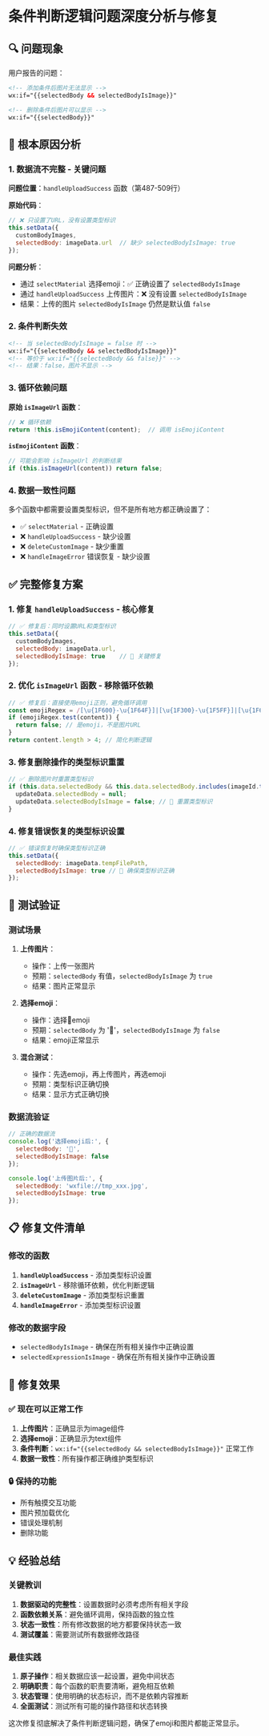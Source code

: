 # 条件判断逻辑问题深度分析与修复

## 🔍 问题现象

用户报告的问题：
```xml
<!-- 添加条件后图片无法显示 -->
wx:if="{{selectedBody && selectedBodyIsImage}}"

<!-- 删除条件后图片可以显示 -->
wx:if="{{selectedBody}}"
```

## 🎯 根本原因分析

### 1. **数据流不完整 - 关键问题**

**问题位置**：`handleUploadSuccess` 函数（第487-509行）

**原始代码**：
```javascript
// ❌ 只设置了URL，没有设置类型标识
this.setData({
  customBodyImages,
  selectedBody: imageData.url  // 缺少 selectedBodyIsImage: true
});
```

**问题分析**：
- 通过 `selectMaterial` 选择emoji：✅ 正确设置了 `selectedBodyIsImage`
- 通过 `handleUploadSuccess` 上传图片：❌ 没有设置 `selectedBodyIsImage`
- 结果：上传的图片 `selectedBodyIsImage` 仍然是默认值 `false`

### 2. **条件判断失效**

```xml
<!-- 当 selectedBodyIsImage = false 时 -->
wx:if="{{selectedBody && selectedBodyIsImage}}"
<!-- 等价于 wx:if="{{selectedBody && false}}" -->
<!-- 结果：false，图片不显示 -->
```

### 3. **循环依赖问题**

**原始 `isImageUrl` 函数**：
```javascript
// ❌ 循环依赖
return !this.isEmojiContent(content);  // 调用 isEmojiContent
```

**`isEmojiContent` 函数**：
```javascript
// 可能会影响 isImageUrl 的判断结果
if (this.isImageUrl(content)) return false;
```

### 4. **数据一致性问题**

多个函数中都需要设置类型标识，但不是所有地方都正确设置了：
- ✅ `selectMaterial` - 正确设置
- ❌ `handleUploadSuccess` - 缺少设置
- ❌ `deleteCustomImage` - 缺少重置
- ❌ `handleImageError` 错误恢复 - 缺少设置

## ✅ 完整修复方案

### 1. **修复 `handleUploadSuccess` - 核心修复**

```javascript
// ✅ 修复后：同时设置URL和类型标识
this.setData({
  customBodyImages,
  selectedBody: imageData.url,
  selectedBodyIsImage: true    // 🔧 关键修复
});
```

### 2. **优化 `isImageUrl` 函数 - 移除循环依赖**

```javascript
// ✅ 修复后：直接使用emoji正则，避免循环调用
const emojiRegex = /[\u{1F600}-\u{1F64F}]|[\u{1F300}-\u{1F5FF}]|[\u{1F680}-\u{1F6FF}]/u;
if (emojiRegex.test(content)) {
  return false; // 是emoji，不是图片URL
}
return content.length > 4; // 简化判断逻辑
```

### 3. **修复删除操作的类型标识重置**

```javascript
// ✅ 删除图片时重置类型标识
if (this.data.selectedBody && this.data.selectedBody.includes(imageId.toString())) {
  updateData.selectedBody = null;
  updateData.selectedBodyIsImage = false; // 🔧 重置类型标识
}
```

### 4. **修复错误恢复的类型标识设置**

```javascript
// ✅ 错误恢复时确保类型标识正确
this.setData({
  selectedBody: imageData.tempFilePath,
  selectedBodyIsImage: true // 🔧 确保类型标识正确
});
```

## 🧪 测试验证

### 测试场景
1. **上传图片**：
   - 操作：上传一张图片
   - 预期：`selectedBody` 有值，`selectedBodyIsImage` 为 `true`
   - 结果：图片正常显示

2. **选择emoji**：
   - 操作：选择🐼emoji
   - 预期：`selectedBody` 为 '🐼'，`selectedBodyIsImage` 为 `false`
   - 结果：emoji正常显示

3. **混合测试**：
   - 操作：先选emoji，再上传图片，再选emoji
   - 预期：类型标识正确切换
   - 结果：显示方式正确切换

### 数据流验证

```javascript
// 正确的数据流
console.log('选择emoji后:', {
  selectedBody: '🐼',
  selectedBodyIsImage: false
});

console.log('上传图片后:', {
  selectedBody: 'wxfile://tmp_xxx.jpg',
  selectedBodyIsImage: true
});
```

## 📋 修复文件清单

### 修改的函数
1. **`handleUploadSuccess`** - 添加类型标识设置
2. **`isImageUrl`** - 移除循环依赖，优化判断逻辑
3. **`deleteCustomImage`** - 添加类型标识重置
4. **`handleImageError`** - 添加类型标识设置

### 修改的数据字段
- `selectedBodyIsImage` - 确保在所有相关操作中正确设置
- `selectedExpressionIsImage` - 确保在所有相关操作中正确设置

## 🎉 修复效果

### ✅ 现在可以正常工作
1. **上传图片**：正确显示为image组件
2. **选择emoji**：正确显示为text组件
3. **条件判断**：`wx:if="{{selectedBody && selectedBodyIsImage}}"` 正常工作
4. **数据一致性**：所有操作都正确维护类型标识

### 🔒 保持的功能
- 所有触摸交互功能
- 图片预加载优化
- 错误处理机制
- 删除功能

## 💡 经验总结

### 关键教训
1. **数据驱动的完整性**：设置数据时必须考虑所有相关字段
2. **函数依赖关系**：避免循环调用，保持函数的独立性
3. **状态一致性**：所有修改数据的地方都要保持状态一致
4. **测试覆盖**：需要测试所有数据修改路径

### 最佳实践
1. **原子操作**：相关数据应该一起设置，避免中间状态
2. **明确职责**：每个函数的职责要清晰，避免相互依赖
3. **状态管理**：使用明确的状态标识，而不是依赖内容推断
4. **全面测试**：测试所有可能的操作路径和状态转换

这次修复彻底解决了条件判断逻辑问题，确保了emoji和图片都能正常显示。
